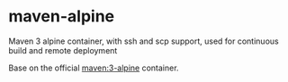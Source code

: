 # maven-alpine
Maven 3 alpine container, with ssh and scp support, used for continuous build and remote deployment

Base on the official 
[maven:3-alpine](https://hub.docker.com/_/maven) container.
